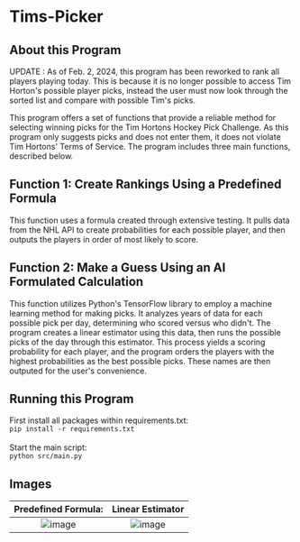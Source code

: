 # Tims-Picker
## About this Program

UPDATE : As of Feb. 2, 2024, this program has been reworked to rank all players playing today. This is because it is no longer possible to access Tim Horton's possible player picks, instead the user must now look through the sorted list and compare with possible Tim's picks. 

This program offers a set of functions that provide a reliable method for selecting winning picks for the Tim Hortons Hockey Pick Challenge. As this program only suggests picks and does not enter them, it does not violate Tim Hortons' Terms of Service. The program includes three main functions, described below.

## Function 1: Create Rankings Using a Predefined Formula

This function uses a formula created through extensive testing. It pulls data from the NHL API to create probabilities for each possible player, and then outputs the players in order of most likely to score.

## Function 2: Make a Guess Using an AI Formulated Calculation

This function utilizes Python's TensorFlow library to employ a machine learning method for making picks. It analyzes years of data for each possible pick per day, determining who scored versus who didn't. The program creates a linear estimator using this data, then runs the possible picks of the day through this estimator. This process yields a scoring probability for each player, and the program orders the players with the highest probabilities as the best possible picks. These names are then outputed for the user's convenience.

## Running this Program

First install all packages within requirements.txt:<br/>
```pip install -r requirements.txt```<br/><br/>
Start the main script:<br/>
```python src/main.py```

## Images
Predefined Formula:        |  Linear Estimator
:-------------------------:|:-------------------------:
![image](https://github.com/proby-8/tims-picker/assets/109328434/7d7d8ace-0a5d-4f16-887b-9086ea36baea)  |  ![image](https://github.com/proby-8/tims-picker/assets/109328434/92117d39-6450-40ee-be60-8d12da7bee04)



